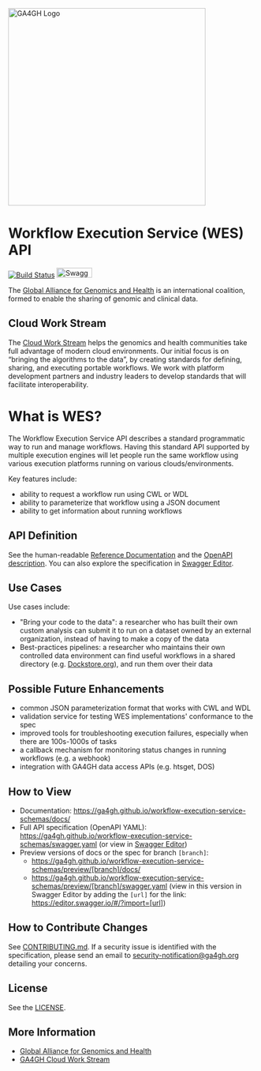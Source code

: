 <img src="https://www.ga4gh.org/gfx/GA-logo-horizontal-tag-RGB.svg" alt="GA4GH Logo" style="width: 400px;"/>

Workflow Execution Service (WES) API
====================================

[![Build Status](https://travis-ci.org/ga4gh/workflow-execution-service-schemas.svg?branch=master)](https://travis-ci.org/ga4gh/workflow-execution-service-schemas)
<a href="https://ga4gh.github.io/workflow-execution-service-schemas/swagger.yaml"><img src="http://online.swagger.io/validator?url=https://ga4gh.github.io/workflow-execution-service-schemas/swagger.yaml" alt="Swagger Validator" height="20em" width="72em"></A>

The [Global Alliance for Genomics and Health](http://genomicsandhealth.org/) is an international coalition, formed to enable the sharing of genomic and clinical data.

Cloud Work Stream
-----------------

The [Cloud Work Stream](https://ga4gh/cloud) helps the genomics and health communities take full advantage of modern cloud environments. Our initial focus is on “bringing the algorithms to the data”, by creating standards for defining, sharing, and executing portable workflows. We work with platform development partners and industry leaders to develop standards that will facilitate interoperability.

What is WES?
============

The Workflow Execution Service API describes a standard programmatic way to run and manage workflows. Having this standard API supported by multiple execution engines will let people run the same workflow using various execution platforms running on various clouds/environments.

Key features include:

* ability to request a workflow run using CWL or WDL
* ability to parameterize that workflow using a JSON document
* ability to get information about running workflows

API Definition
--------------

See the human-readable [Reference Documentation](https://ga4gh.github.io/workflow-execution-service-schemas/docs/) 
and the [OpenAPI description](openapi/workflow_execution_service.swagger.yaml). You can also explore the specification in [Swagger Editor](https://editor.swagger.io/#/?import=https://ga4gh.github.io/workflow-execution-service-schemas/swagger.yaml).


Use Cases
---------

Use cases include:

* "Bring your code to the data": a researcher who has built their own custom analysis can submit it to run on a dataset owned by an external organization, instead of having to make a copy of the data
* Best-practices pipelines: a researcher who maintains their own controlled data environment can find useful workflows in a shared directory (e.g. [Dockstore.org](http://dockstore.org)), and run them over their data

Possible Future Enhancements
----------------------------
* common JSON parameterization format that works with CWL and WDL
* validation service for testing WES implementations' conformance to the spec
* improved tools for troubleshooting execution failures, especially when there are 100s-1000s of tasks
* a callback mechanism for monitoring status changes in running workflows (e.g. a webhook)
* integration with GA4GH data access APIs (e.g. htsget, DOS)

How to View
------------
- Documentation: https://ga4gh.github.io/workflow-execution-service-schemas/docs/
- Full API specification (OpenAPI YAML): https://ga4gh.github.io/workflow-execution-service-schemas/swagger.yaml (or view in [Swagger Editor](https://editor.swagger.io/#/?import=https://ga4gh.github.io/workflow-execution-service-schemas/swagger.yaml))
- Preview versions of docs or the spec for branch `[branch]`:
    + https://ga4gh.github.io/workflow-execution-service-schemas/preview/[branch]/docs/
    + https://ga4gh.github.io/workflow-execution-service-schemas/preview/[branch]/swagger.yaml (view in this version in Swagger Editor by adding the `[url]` for the link: https://editor.swagger.io/#/?import=[url])

How to Contribute Changes
-------------------------

See [CONTRIBUTING.md](CONTRIBUTING.md).
If a security issue is identified with the specification, please send an email to security-notification@ga4gh.org detailing your concerns.

License
-------

See the [LICENSE](LICENSE).

More Information
----------------

* [Global Alliance for Genomics and Health](http://genomicsandhealth.org)
* [GA4GH Cloud Work Stream](https://ga4gh.cloud)
